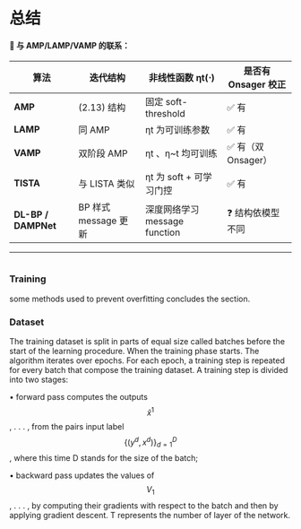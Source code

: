 # 总结

#### 🔁 与 AMP/LAMP/VAMP 的联系：

| 算法                  | 迭代结构             | 非线性函数 ηt(⋅)             | 是否有 Onsager 校正 |
| ------------------- | ---------------- | ----------------------- | -------------- |
| **AMP**             | (2.13) 结构        | 固定 soft-threshold       | ✅ 有            |
| **LAMP**            | 同 AMP            | ηt 为可训练参数               | ✅ 有            |
| **VAMP**            | 双阶段 AMP          | ηt 、η\~t 均可训练           | ✅ 有（双 Onsager） |
| **TISTA**           | 与 LISTA 类似       | ηt 为 soft + 可学习门控       | ✅ 有            |
| **DL-BP / DAMPNet** | BP 样式 message 更新 | 深度网络学习 message function | ❓ 结构依模型不同      |

***

&#x20;

<figure><img src="../.gitbook/assets/Screenshot 2025-04-24 at 12.37.09 pm.png" alt=""><figcaption></figcaption></figure>

### Training

some methods used to prevent overfitting concludes the section.

### Dataset

The training dataset is split in parts of equal size called batches before the start of the learning procedure. When the training phase starts. The algorithm iterates over epochs. For each epoch, a training step is repeated for every batch that compose the training dataset. A training step is divided into two stages:

&#x20;• forward pass computes the outputs $$\hat{x}^{1}$$, . . . ,  from the pairs input label $$\{  ( y^d, x^d )\}^D_{d=1}$$, where this time D stands for the size of the batch;&#x20;

• backward pass updates the values of  $$V_1$$, . . . ,  by computing their gradients with respect to the batch and then by applying gradient descent. T represents the number of layer of the network.

